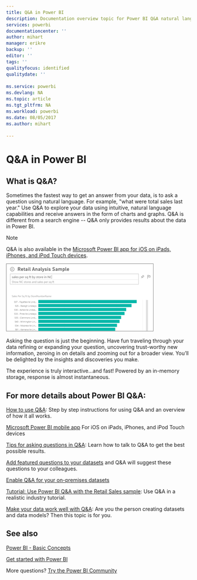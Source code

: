```yaml
---
title: Q&A in Power BI
description: Documentation overview topic for Power BI Q&A natural language queries.
services: powerbi
documentationcenter: ''
author: mihart
manager: erikre
backup: ''
editor: ''
tags: ''
qualityfocus: identified
qualitydate: ''

ms.service: powerbi
ms.devlang: NA
ms.topic: article
ms.tgt_pltfrm: NA
ms.workload: powerbi
ms.date: 08/05/2017
ms.author: mihart

---
```

# Q&A in Power BI
## What is Q&A?
Sometimes the fastest way to get an answer from your data, is to ask a question using natural language.  For example, "what were total sales last year."  Use Q&A to explore your data using intuitive, natural language capabilities and receive answers in the form of charts and graphs. Q&A is different from a search engine -- Q&A only provides results about the data in Power BI.

> [!NOTE]
> Q&A is also available in the [Microsoft Power BI app for iOS on iPads, iPhones, and iPod Touch devices](powerbi-mobile-ios-qna.md).
> 
> 

![](media/powerbi-service-q-and-a/PBI_QA_BoxSalesSqFt.png)

Asking the question is just the beginning.  Have fun traveling through your data refining or expanding your question, uncovering trust-worthy new information, zeroing in on details and zooming out for a broader view. You’ll be delighted by the insights and discoveries you make.

The experience is truly interactive…and fast! Powered by an in-memory storage, response is almost instantaneous.

## For more details about Power BI Q&A:
[How to use Q&A](powerbi-service-how-to-use-q-and-a.md):
Step by step instructions for using Q&A and an overview of how it all works.

[Microsoft Power BI mobile app](powerbi-mobile-ios-qna.md)
For iOS on iPads, iPhones, and iPod Touch devices

[Tips for asking questions in Q&A](service-q-and-a-tips.md):
Learn how to talk to Q&A to get the best possible results.

[Add featured questions to your datasets](powerbi-service-q-and-a-create-featured-questions.md)
and Q&A will suggest these questions to your colleagues.

[Enable Q&A for your on-premises datasets](powerbi-service-q-and-a-direct-query.md)

[Tutorial: Use Power BI Q&A with the Retail Sales sample](power-bi-visualization-introduction-to-q-and-a.md):
Use Q&A in a realistic industry tutorial.

[Make your data work well with Q&A](powerbi-service-make-your-data-work-well-with-q-and-a.md):
Are you the person creating datasets and data models?  Then this topic is for you.

## See also
[Power BI - Basic Concepts](service-basic-concepts.md)

[Get started with Power BI](powerbi-service-get-started.md)

More questions? [Try the Power BI Community](http://community.powerbi.com/)

